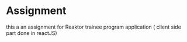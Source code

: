 # Assignment
this a an assignment for Reaktor trainee program application ( client side part done in reactJS)

